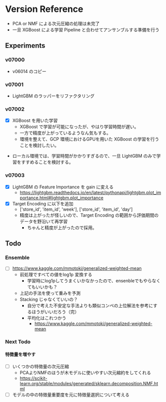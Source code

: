 # Version Reference

- PCA or NMF による次元圧縮の処理は未完了
- 一旦 XGBoost による学習 Pipeline と合わせてアンサンブルする準備を行う



## Experiments
### v07000
- v06014 のコピー

### v07001
- LightGBM のラッパーをリファクタリング

### v07002
- [x] XGBoost を用いた学習
  - XGBoost で学習が可能になったが、やはり学習時間が遅い。
  - 一方で精度が上がっているようなん気もする。
  - 環境を整えて、GCP 環境におけるGPUを用いた XGBoost の学習を行うことを検討したい。
- ローカル環境では、学習時間がかかりすぎるので、一旦 LightGBM のみで学習をすすめることを検討する。

### v07003
- [x] LightGBM の Feature Importance を gain に変える
  - https://lightgbm.readthedocs.io/en/latest/pythonapi/lightgbm.plot_importance.html#lightgbm.plot_importance
- [x] Target Encoding に以下を追加
  - ['store_id', 'item_id', 'week'], ['store_id', 'item_id', 'day']
  - 精度は上がったが怪しいので、Target Encoding の範囲から評価期間のデータを野沿いて再学習
    - ちゃんと精度が上がったので採用。


## Todo
### Ensemble
- [ ] https://www.kaggle.com/mmotoki/generalized-weighted-mean
  - 前処理ですべての値をlog1p 変換する
    - 学習時にlog1pしてうまくいかなかったので、ensenbleでもやらなくてもいいかも？
  - 上記の手法を使って重みを予測
  - Stacking じゃなくていいの？
    - 自分で考えた不安定な手法よりも類似コンペの上位解法を参考にするほうがいいだろう（完）
    - 平均化はこれつかう
      - https://www.kaggle.com/mmotoki/generalized-weighted-mean


### Next Todo
#### 特徴量を増やす
- [ ] いくつかの特徴量の次元圧縮
  - PCAよりNMFのほうが木モデルに使いやすい次元縮約をしてくれる
  - https://scikit-learn.org/stable/modules/generated/sklearn.decomposition.NMF.html
- [ ] モデルの中の特徴量重要度を元に特徴量選択について考える
